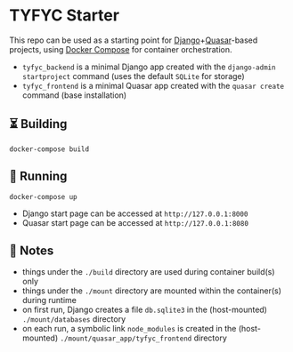 # TYFYC Starter

This repo can be used as a starting point for [Django](https://www.djangoproject.com/)+[Quasar](https://quasar.dev/)-based projects, using [Docker Compose](https://github.com/docker/compose) for container orchestration.

- `tyfyc_backend` is a minimal Django app created with the `django-admin startproject` command (uses the default `SQLite` for storage)
- `tyfyc_frontend` is a minimal Quasar app created with the `quasar create` command (base installation)

## :hourglass_flowing_sand: Building
`docker-compose build`

## :rocket: Running
`docker-compose up`

- Django start page can be accessed at `http://127.0.0.1:8000`
- Quasar start page can be accessed at `http://127.0.0.1:8080`

## :book: Notes
- things under the `./build` directory are used during container build(s) only
- things under the `./mount` directory are mounted within the container(s) during runtime
- on first run, Django creates a file `db.sqlite3` in the (host-mounted) `./mount/databases` directory
- on each run, a symbolic link `node_modules` is created in the (host-mounted) `./mount/quasar_app/tyfyc_frontend` directory
